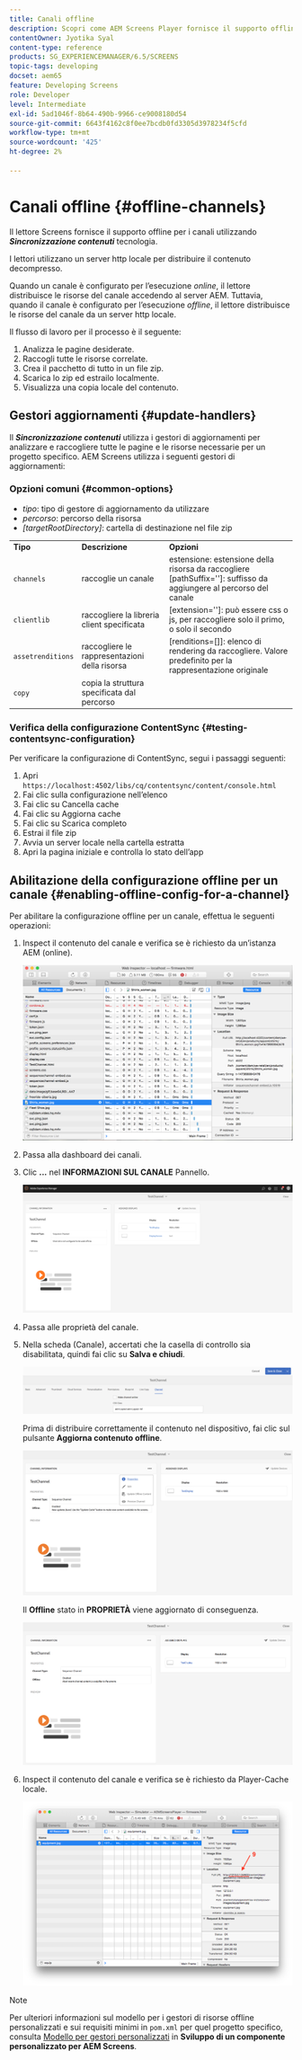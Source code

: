 ```yaml
---
title: Canali offline
description: Scopri come AEM Screens Player fornisce il supporto offline per i canali utilizzando la tecnologia ContentSync.
contentOwner: Jyotika Syal
content-type: reference
products: SG_EXPERIENCEMANAGER/6.5/SCREENS
topic-tags: developing
docset: aem65
feature: Developing Screens
role: Developer
level: Intermediate
exl-id: 5ad1046f-8b64-490b-9966-ce9008180d54
source-git-commit: 6643f4162c8f0ee7bcdb0fd3305d3978234f5cfd
workflow-type: tm+mt
source-wordcount: '425'
ht-degree: 2%

---
```


# Canali offline {#offline-channels}

Il lettore Screens fornisce il supporto offline per i canali utilizzando ***Sincronizzazione contenuti*** tecnologia.

I lettori utilizzano un server http locale per distribuire il contenuto decompresso.

Quando un canale è configurato per l’esecuzione *online*, il lettore distribuisce le risorse del canale accedendo al server AEM. Tuttavia, quando il canale è configurato per l’esecuzione *offline*, il lettore distribuisce le risorse del canale da un server http locale.

Il flusso di lavoro per il processo è il seguente:

1. Analizza le pagine desiderate.
1. Raccogli tutte le risorse correlate.
1. Crea il pacchetto di tutto in un file zip.
1. Scarica lo zip ed estrailo localmente.
1. Visualizza una copia locale del contenuto.

## Gestori aggiornamenti {#update-handlers}

Il ***Sincronizzazione contenuti*** utilizza i gestori di aggiornamenti per analizzare e raccogliere tutte le pagine e le risorse necessarie per un progetto specifico. AEM Screens utilizza i seguenti gestori di aggiornamenti:

### Opzioni comuni {#common-options}

* *tipo*: tipo di gestore di aggiornamento da utilizzare
* *percorso*: percorso della risorsa
* *[targetRootDirectory]*: cartella di destinazione nel file zip

<table>
 <tbody>
  <tr>
   <td><strong>Tipo</strong></td> 
   <td><strong>Descrizione</strong></td> 
   <td><strong>Opzioni</strong></td> 
  </tr>
  <tr>
   <td><code>channels</code></td> 
   <td>raccoglie un canale</td> 
   <td>estensione: estensione della risorsa da raccogliere<br /> [pathSuffix='']: suffisso da aggiungere al percorso del canale<br /> </td> 
  </tr>
  <tr>
   <td><code>clientlib</code></td> 
   <td>raccogliere la libreria client specificata</td> 
   <td>[extension='']: può essere css o js, per raccogliere solo il primo, o solo il secondo</td> 
  </tr>
  <tr>
   <td><code>assetrenditions</code></td> 
   <td>raccogliere le rappresentazioni della risorsa</td> 
   <td>[renditions=[]]: elenco di rendering da raccogliere. Valore predefinito per la rappresentazione originale</td> 
  </tr>
  <tr>
   <td><code>copy</code></td> 
   <td>copia la struttura specificata dal percorso</td> 
   <td> </td> 
  </tr>
 </tbody>
</table>

### Verifica della configurazione ContentSync {#testing-contentsync-configuration}

Per verificare la configurazione di ContentSync, segui i passaggi seguenti:

1. Apri `https://localhost:4502/libs/cq/contentsync/content/console.html`
1. Fai clic sulla configurazione nell’elenco
1. Fai clic su Cancella cache
1. Fai clic su Aggiorna cache
1. Fai clic su Scarica completo
1. Estrai il file zip
1. Avvia un server locale nella cartella estratta
1. Apri la pagina iniziale e controlla lo stato dell’app

## Abilitazione della configurazione offline per un canale {#enabling-offline-config-for-a-channel}

Per abilitare la configurazione offline per un canale, effettua le seguenti operazioni:

1. Inspect il contenuto del canale e verifica se è richiesto da un’istanza AEM (online).

   ![chlimage_1-24](assets/chlimage_1-24.png)

1. Passa alla dashboard dei canali.
1. Clic **...** nel **INFORMAZIONI SUL CANALE** Pannello.

   ![chlimage_1-25](assets/chlimage_1-25.png)

1. Passa alle proprietà del canale.
1. Nella scheda (Canale), accertati che la casella di controllo sia disabilitata, quindi fai clic su **Salva e chiudi**.

   ![screen_shot_2017-12-19at122422pm](assets/screen_shot_2017-12-19at122422pm.png)

   Prima di distribuire correttamente il contenuto nel dispositivo, fai clic sul pulsante **Aggiorna contenuto offline**.

   ![screen_shot_2017-12-19at122637pm](assets/screen_shot_2017-12-19at122637pm.png)

   Il **Offline** stato in **PROPRIETÀ** viene aggiornato di conseguenza.

   ![screen_shot_2017-12-19at124735pm](assets/screen_shot_2017-12-19at124735pm.png)

1. Inspect il contenuto del canale e verifica se è richiesto da Player-Cache locale.

   ![chlimage_1-26](assets/chlimage_1-26.png)

>[!NOTE]
>
>Per ulteriori informazioni sul modello per i gestori di risorse offline personalizzati e sui requisiti minimi in `pom.xml` per quel progetto specifico, consulta [Modello per gestori personalizzati](/help/user-guide/developing-custom-component-tutorial-develop.md#custom-handlers) in **Sviluppo di un componente personalizzato per AEM Screens**.
